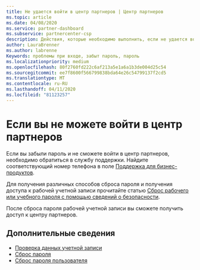 ```yaml
---
title: Не удается войти в центр партнеров | Центр партнеров
ms.topic: article
ms.date: 04/08/2020
ms.service: partner-dashboard
ms.subservice: partnercenter-csp
description: Действия, которые необходимо выполнить, если не удается войти в центр партнеров.
author: LauraBrenner
ms.author: labrenne
Keywords: проблемы при входе, забыт пароль, пароль
ms.localizationpriority: medium
ms.openlocfilehash: 80f2760fd222c6af213a5e1a6a1b3de004d25c54
ms.sourcegitcommit: ee7f8600f566799838bda64e26c54799137f2cd5
ms.translationtype: MT
ms.contentlocale: ru-RU
ms.lasthandoff: 04/11/2020
ms.locfileid: "81123257"
---
```

# <a name="if-you-cant-sign-into-partner-center"></a>Если вы не можете войти в центр партнеров

Если вы забыли пароль и не сможете войти в центр партнеров, необходимо обратиться в службу поддержки. Найдите соответствующий номер телефона в поле [Поддержка для бизнес-продуктов](https://docs.microsoft.com/microsoft-365/admin/contact-support-for-business-products?view=o365-worldwide&tabs=phone#ID0EAADAAA=Phone_support_). 

Для получения различных способов сброса пароля и получения доступа к рабочей учетной записи прочитайте статью [Сброс рабочего или учебного пароля с помощью сведений о безопасности](https://docs.microsoft.com/azure/active-directory/user-help/active-directory-passwords-update-your-own-password#how-to-change-your-password).

После сброса пароля рабочей учетной записи вы сможете получить доступ к центру партнеров. 

## <a name="see-more"></a>Дополнительные сведения

- [Проверка данных учетной записи](verification-responses.md)
- [Сброс пароля](reset-my-pasword.md)
- [Сброс пароля пользователя](reset-a-user-password.md)

